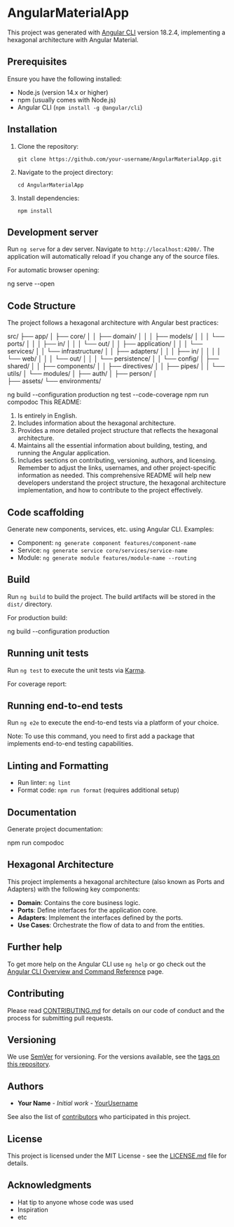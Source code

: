 # AngularMaterialApp

This project was generated with [Angular CLI](https://github.com/angular/angular-cli) version 18.2.4, implementing a hexagonal architecture with Angular Material.

## Prerequisites

Ensure you have the following installed:

- Node.js (version 14.x or higher)
- npm (usually comes with Node.js)
- Angular CLI (`npm install -g @angular/cli`)

## Installation

1. Clone the repository:
   ```
   git clone https://github.com/your-username/AngularMaterialApp.git
   ```
2. Navigate to the project directory:
   ```
   cd AngularMaterialApp
   ```
3. Install dependencies:
   ```
   npm install
   ```

## Development server

Run `ng serve` for a dev server. Navigate to `http://localhost:4200/`. The application will automatically reload if you change any of the source files.

For automatic browser opening:

ng serve --open

## Code Structure

The project follows a hexagonal architecture with Angular best practices:

src/
├── app/
│   ├── core/
│   │   ├── domain/
│   │   │   ├── models/
│   │   │   └── ports/
│   │   │       ├── in/
│   │   │       └── out/
│   │   ├── application/
│   │   │   └── services/
│   │   └── infrastructure/
│   │       ├── adapters/
│   │       │   ├── in/
│   │       │   │   └── web/
│   │       │   └── out/
│   │       │       └── persistence/
│   │       └── config/
│   ├── shared/
│   │   ├── components/
│   │   ├── directives/
│   │   ├── pipes/
│   │   └── utils/
│   └── modules/
│       ├── auth/
│       ├── person/
│       
├── assets/
└── environments/

ng build --configuration production
ng test --code-coverage
npm run compodoc
This README:

1. Is entirely in English.
2. Includes information about the hexagonal architecture.
3. Provides a more detailed project structure that reflects the hexagonal architecture.
4. Maintains all the essential information about building, testing, and running the Angular application.
5. Includes sections on contributing, versioning, authors, and licensing.
   Remember to adjust the links, usernames, and other project-specific information as needed. This comprehensive README will help new developers understand the project structure, the hexagonal architecture implementation, and how to contribute to the project effectively.

## Code scaffolding

Generate new components, services, etc. using Angular CLI. Examples:

- Component: `ng generate component features/component-name`
- Service: `ng generate service core/services/service-name`
- Module: `ng generate module features/module-name --routing`

## Build

Run `ng build` to build the project. The build artifacts will be stored in the `dist/` directory.

For production build:

ng build --configuration production

## Running unit tests

Run `ng test` to execute the unit tests via [Karma](https://karma-runner.github.io).

For coverage report:

## Running end-to-end tests

Run `ng e2e` to execute the end-to-end tests via a platform of your choice.

Note: To use this command, you need to first add a package that implements end-to-end testing capabilities.

## Linting and Formatting

- Run linter: `ng lint`
- Format code: `npm run format` (requires additional setup)

## Documentation

Generate project documentation:

npm run compodoc

## Hexagonal Architecture

This project implements a hexagonal architecture (also known as Ports and Adapters) with the following key components:

- **Domain**: Contains the core business logic.
- **Ports**: Define interfaces for the application core.
- **Adapters**: Implement the interfaces defined by the ports.
- **Use Cases**: Orchestrate the flow of data to and from the entities.

## Further help

To get more help on the Angular CLI use `ng help` or go check out the [Angular CLI Overview and Command Reference](https://angular.dev/tools/cli) page.

## Contributing

Please read [CONTRIBUTING.md](CONTRIBUTING.md) for details on our code of conduct and the process for submitting pull requests.

## Versioning

We use [SemVer](http://semver.org/) for versioning. For the versions available, see the [tags on this repository](https://github.com/your-username/AngularMaterialApp/tags).

## Authors

* **Your Name** - *Initial work* - [YourUsername](https://github.com/YourUsername)

See also the list of [contributors](https://github.com/your-username/AngularMaterialApp/contributors) who participated in this project.

## License

This project is licensed under the MIT License - see the [LICENSE.md](LICENSE.md) file for details.

## Acknowledgments

* Hat tip to anyone whose code was used
* Inspiration
* etc
